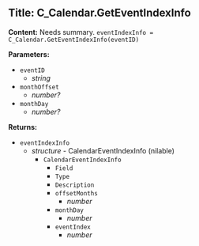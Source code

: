 ## Title: C_Calendar.GetEventIndexInfo

**Content:**
Needs summary.
`eventIndexInfo = C_Calendar.GetEventIndexInfo(eventID)`

**Parameters:**
- `eventID`
  - *string*
- `monthOffset`
  - *number?*
- `monthDay`
  - *number?*

**Returns:**
- `eventIndexInfo`
  - *structure* - CalendarEventIndexInfo (nilable)
    - `CalendarEventIndexInfo`
      - `Field`
      - `Type`
      - `Description`
      - `offsetMonths`
        - *number*
      - `monthDay`
        - *number*
      - `eventIndex`
        - *number*